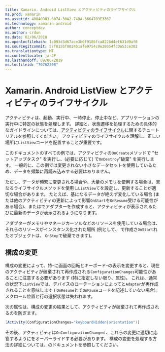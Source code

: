 ```yaml
---
title: Xamarin. Android ListView とアクティビティのライフサイクル
ms.prod: xamarin
ms.assetid: 40840D03-6074-30A2-74DA-3664703E3367
ms.technology: xamarin-android
author: conceptdev
ms.author: crdun
ms.date: 02/06/2018
ms.openlocfilehash: 1c093d3d67ace3b0f9186fca8226d4ef631d9af0
ms.sourcegitcommit: 57f815bf0024b1afe9754c0e28054fc0a53ce302
ms.translationtype: MT
ms.contentlocale: ja-JP
ms.lasthandoff: 09/06/2019
ms.locfileid: "70762308"
---
```

# <a name="xamarinandroid-listview-and-the-activity-lifecycle"></a>Xamarin. Android ListView とアクティビティのライフサイクル

アクティビティは、起動、実行中、一時停止、停止中など、アプリケーションの実行中に特定の状態を処理します。 詳細と、状態遷移を処理するための具体的なガイドラインについては、[アクティビティのライフサイクル](~/android/app-fundamentals/activity-lifecycle/index.md)に関するチュートリアルを参照してください。
アクティビティのライフサイクルを理解し、正しい場所に`ListView`コードを配置することが重要です。

このドキュメントのすべての例では、アクティビティの`OnCreate`メソッドで "セットアップタスク" を実行し、(必要に応じて) で`OnDestroy`"破棄" を実行します。 一般的に、この例では変更されない小さなデータセットを使用しているため、データを頻繁に再読み込みする必要はありません。

ただし、データが頻繁に変更される場合や、大量のメモリを使用する場合は、異なるライフサイクルメソッドを使用し`ListView`てを設定し、更新することが適切な場合があります。 たとえば、基になるデータが絶えず変化している場合 (または他のアクティビティの更新によって影響`OnStart`を`OnResume`受ける可能性がある場合)、またはでアダプターを作成すると、アクティビティが表示されるたびに最新のデータが表示されるようになります。

アダプターがメモリやマネージカーソルなどのリソースを使用している場合は、それらのリソースがインスタンス化された場所 (例として、 で作成さ`OnStart`れたオブジェクトは、 `OnStop`で破棄できます)。

## <a name="configuration-changes"></a>構成の変更

構成の変更によって、特&ndash;に画面の回転とキーボード&ndash;の表示を変更すると、現在のアクティビティが破棄されて再作成される`ConfigurationChanges`可能性があることに注意する必要があります (特に指定しない限り、属性)。 これは、通常の状況下`ListView`では、デバイスのローテーションによってと`Adapter`が再作成されることを意味します ( `OnResume`とで`OnPause`コードを記述していない場合)。スクロール位置と行の選択状態は失われます。

次の属性は、構成の変更の結果として、アクティビティが破棄されて再作成されるのを防ぎます。

```csharp
[Activity(ConfigurationChanges="keyboardHidden|orientation")]
```

その後、アクティビティは`OnConfigurationChanged` 、これらの変更に適切に応答するようにをオーバーライドする必要があります。 構成の変更を処理する方法の詳細については、のドキュメントを参照してください。
